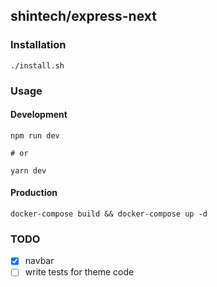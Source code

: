 ## shintech/express-next

### Installation

    ./install.sh
    
### Usage
#### Development
    
    npm run dev
    
    # or
    
    yarn dev
    
#### Production
    docker-compose build && docker-compose up -d
    
### TODO

- [x] navbar
- [ ] write tests for theme code